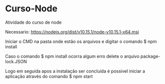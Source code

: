 # Curso-Node
Atividade do curso de node

Necessario:
https://nodejs.org/dist/v10.15.1/node-v10.15.1-x64.msi

Iniciar o CMD na pasta onde estão os arquivos e digitar o comando $ npm install

Caso o comando $ npm install ocorra algum erro delete o arquivo package-lock.JSON

Logo em seguida apos a instalação ser concluida é possivel iniciar a aplicação
através do comando $ npm start
